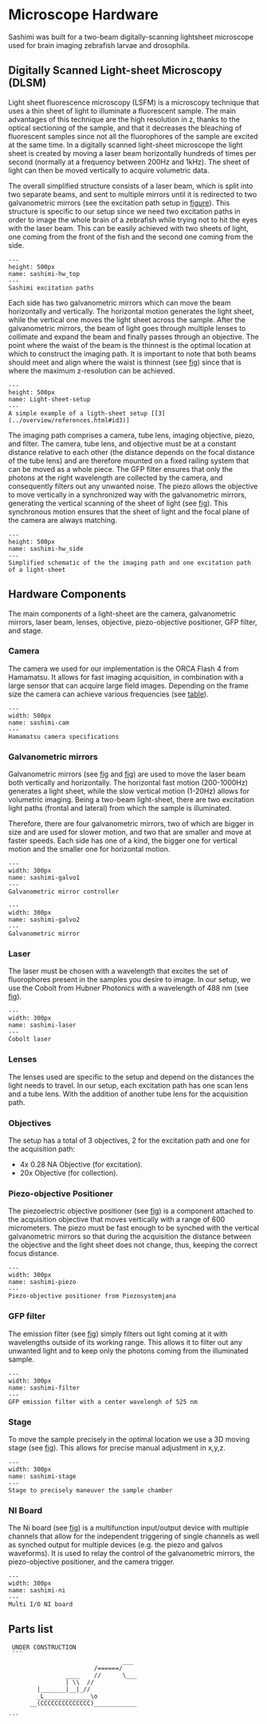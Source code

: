 # Microscope Hardware

Sashimi was built for a two-beam digitally-scanning lightsheet microscope used for brain imaging zebrafish larvae and drosophila.

## Digitally Scanned Light-sheet Microscopy (DLSM)

Light sheet fluorescence microscopy (LSFM) is a microscopy technique that uses a thin sheet of light to illuminate a fluorescent sample. The main advantages of this technique are the high resolution in z, thanks to the optical sectioning of the sample, and that it decreases the bleaching of fluorescent samples since not all the fluorophores of the sample are excited at the same time. In a digitally scanned light-sheet microscope the light sheet is created by moving a laser beam horizontally hundreds of times per second (normally at a frequency between 200Hz and 1kHz). The sheet of light can then be moved vertically to acquire volumetric data. 

The overall simplified structure consists of a laser beam, which is split into two separate beams, and sent to multiple mirrors until it is redirected to two galvanometric mirrors (see the excitation path setup in [figure](sashimi-hw_top)). This structure is specific to our setup since we need two excitation paths in order to image the whole brain of a zebrafish while trying not to hit the eyes with the laser beam. This can be easily achieved with two sheets of light, one coming from the front of the fish and the second one coming from the side.

```{figure} ../images/hw_top.png
---
height: 500px
name: sashimi-hw_top
---
Sashimi excitation paths
```

Each side has two galvanometric mirrors which can move the beam horizontally and vertically. The horizontal motion generates the light sheet, while the vertical one moves the light sheet across the sample. After the galvanometric mirrors, the beam of light goes through multiple lenses to collimate and expand the beam and finally passes through an objective. The point where the waist of the beam is the thinnest is the optimal location at which to construct the imaging path. It is important to note that both beams should meet and align where the waist is thinnest (see [fig](Light-sheet-setup)) since that is where the maximum z-resolution can be achieved.

```{figure} ../images/Light-sheet-setup.png
---
height: 500px
name: Light-sheet-setup
---
A simple example of a ligth-sheet setup [[3](../overview/references.html#id3)]
```

The imaging path comprises a camera, tube lens, imaging objective, piezo, and filter. The camera, tube lens, and objective must be at a constant distance relative to each other (the distance depends on the focal distance of the tube lens) and are therefore mounted on a fixed railing system that can be moved as a whole piece. The GFP filter ensures that only the photons at the right wavelength are collected by the camera, and consequently filters out any unwanted noise. The piezo allows the objective to move vertically in a synchronized way with the galvanometric mirrors, generating the vertical scanning of the sheet of light (see [fig](sashimi-hw_side)). This synchronous motion ensures that the sheet of light and the focal plane of the camera are always matching. 

```{figure} ../images/hw_side.png
---
height: 500px
name: sashimi-hw_side
---
Simplified schematic of the the imaging path and one excitation path of a light-sheet
```

## Hardware Components

The main components of a light-sheet are the camera, galvanometric mirrors, laser beam, lenses, objective, piezo-objective positioner, GFP filter, and stage.

### Camera

The camera we used for our implementation is the ORCA Flash 4 from Hamamatsu.  It allows for fast imaging acquisition, in combination with a large sensor that can acquire large field images. Depending on the frame size the camera can achieve various frequencies (see [table](sashimi-cam)).

```{figure} ../images/camera.jpg
---
width: 500px
name: sashimi-cam
---
Hamamatsu camera specifications
```

### Galvanometric mirrors

Galvanometric mirrors (see [fig](sashimi-galvo1) and [fig](sashimi-galvo2)) are used to move the laser beam both vertically and horizontally. The horizontal fast motion (200-1000Hz) generates a light sheet, while the slow vertical motion (1-20Hz) allows for volumetric imaging. Being a two-beam light-sheet, there are two excitation light paths (frontal and lateral) from which the sample is illuminated.

Therefore, there are four galvanometric mirrors, two of which are bigger in size and are used for slower motion, and two that are smaller and move at faster speeds. Each side has one of a kind, the bigger one for vertical motion and the smaller one for horizontal motion.

```{figure} ../images/galvo1.jpg
---
width: 300px
name: sashimi-galvo1
---
Galvanometric mirror controller
```

```{figure} ../images/galvo2.jpg
---
width: 300px
name: sashimi-galvo2
---
Galvanometric mirror
```

### Laser

The laser must be chosen with a wavelength that excites the set of fluorophores present in the samples you desire to image. In our setup, we use the Cobolt from Hubner Photonics with a wavelength of 488 nm (see [fig](sashimi-laser)).

```{figure} ../images/cobolt.jpg
---
width: 300px
name: sashimi-laser
---
Cobolt laser
```

### Lenses

The lenses used are specific to the setup and depend on the distances the light needs to travel. In our setup, each excitation path has one scan lens and a tube lens. With the addition of another tube lens for the acquisition path.

### Objectives

The setup has a total of 3 objectives, 2 for the excitation path and one for the acquisition path:

- 4x 0.28 NA Objective (for excitation).
- 20x Objective (for collection).

### Piezo-objective Positioner

The piezoelectric objective positioner (see [fig](sashimi-piezo)) is a component attached to the acquisition objective that moves vertically with a range of 600 micrometers. The piezo must be fast enough to be synched with the vertical galvanometric mirrors so that during the acquisition the distance between the objective and the light sheet does not change, thus, keeping the correct focus distance.

```{figure} ../images/piezo.jpg
---
width: 300px
name: sashimi-piezo
---
Piezo-objective positioner from Piezosystemjana
```

### GFP filter

The emission filter (see [fig](sashimi-filter)) simply filters out light coming at it with wavelengths outside of its working range. This allows it to filter out any unwanted light and to keep only the photons coming from the illuminated sample.

```{figure} ../images/filter.jpg
---
width: 300px
name: sashimi-filter
---
GFP emission filter with a center wavelengh of 525 nm
```

### Stage

To move the sample precisely in the optimal location we use a 3D moving stage (see [fig](sashimi-stage)).  This allows for precise manual adjustment in x,y,z.

```{figure} ../images/stage.jpg
---
width: 300px
name: sashimi-stage
---
Stage to precisely maneuver the sample chamber
```

### NI Board

The Ni board (see [fig](sashimi-ni)) is a multifunction input/output device with multiple channels that allow for the independent triggering of single channels as well as synched output for multiple devices (e.g. the piezo and galvos waveforms). It is used to relay the control of the galvanometric mirrors, the piezo-objective positioner, and the camera trigger.

```{figure} ../images/ni.png
---
width: 300px
name: sashimi-ni
---
Multi I/O NI board
```

## Parts list

````{warning}
 UNDER CONSTRUCTION
 ```
                                ___
                        /======/   
                ____    //      \___
                | \\  //           
        |_______|__|_//            
        _L_____________\o           
      __(CCCCCCCCCCCCCC)____________

```
````

